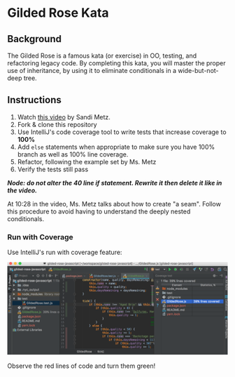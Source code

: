 # Gilded Rose Kata

## Background

The Gilded Rose is a famous kata (or exercise) in OO, testing, and refactoring legacy code. By completing this kata, you will master the proper use of inheritance, by using it to eliminate conditionals in a wide-but-not-deep tree.

## Instructions

1. Watch [this video](https://www.youtube.com/watch?v=8bZh5LMaSmE) by Sandi Metz.
1. Fork & clone this repository
1. Use IntelliJ's code coverage tool to write tests that increase coverage to **100%**
1. Add `else` statements when appropriate to make sure you have 100% branch as well as 100% line coverage.
1. Refactor, following the example set by Ms. Metz
1. Verify the tests still pass

***Node: do not alter the 40 line if statement. Rewrite it then delete it like in the video.***

At 10:28 in the video, Ms. Metz talks about how to create "a seam". Follow this procedure to avoid having to understand the deeply nested conditionals.

### Run with Coverage

Use IntelliJ's run with coverage feature:

![coverage](./img/coverage.png)

Observe the red lines of code and turn them green!

